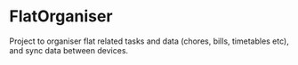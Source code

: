 # FlatOrganiser
Project to organiser flat related tasks and data (chores, bills, timetables etc), and sync data between devices.
